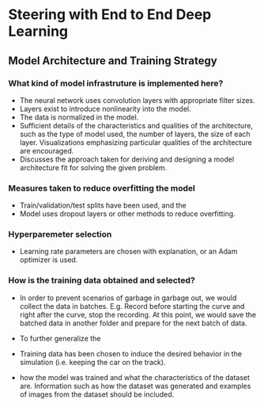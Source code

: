 # Steering with End to End Deep Learning

## Model Architecture and Training Strategy

### What kind of model infrastruture is implemented here?

- The neural network uses convolution layers with appropriate filter sizes.
- Layers exist to introduce nonlinearity into the model.
- The data is normalized in the model.
- Sufficient details of the characteristics and qualities of the architecture, such as the type of model used,
the number of layers, the size of each layer. Visualizations emphasizing particular qualities of the architecture are encouraged.
- Discusses the approach taken for deriving and designing a model architecture fit for solving the given problem.

### Measures taken to reduce overfitting the model

- Train/validation/test splits have been used, and the
- Model uses dropout layers or other methods to reduce overfitting.

### Hyperparemeter selection

- Learning rate parameters are chosen with explanation, or an Adam optimizer is used.

### How is the training data obtained and selected?

- In order to prevent scenarios of garbage in garbage out, we would collect the data in batches. E.g. Record before
 starting the curve and right after the curve, stop the recording. At this point, we would save the batched data in
 another folder and prepare for the next batch of data.
- To further generalize the

- Training data has been chosen to induce the desired behavior in the simulation (i.e. keeping the car on the track).
- how the model was trained and what the characteristics of the dataset are. Information such as how the dataset was
generated and examples of images from the dataset should be included.